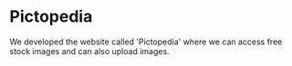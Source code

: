 # Pictopedia
We developed the website called 'Pictopedia' where we can access free stock images and can also upload images.
